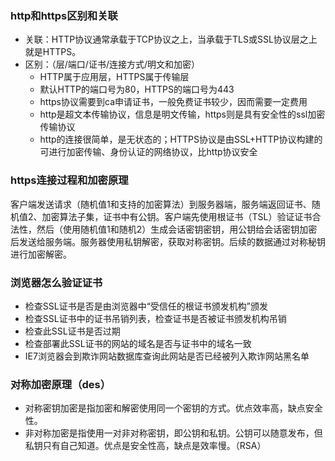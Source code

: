 ### http和https区别和关联
- 关联：HTTP协议通常承载于TCP协议之上，当承载于TLS或SSL协议层之上就是HTTPS。
- 区别：（层/端口/证书/连接方式/明文和加密）
  - HTTP属于应用层，HTTPS属于传输层
  - 默认HTTP的端口号为80，HTTPS的端口号为443
  - https协议需要到ca申请证书，一般免费证书较少，因而需要一定费用
  - http是超文本传输协议，信息是明文传输，https则是具有安全性的ssl加密传输协议
  - http的连接很简单，是无状态的；HTTPS协议是由SSL+HTTP协议构建的可进行加密传输、身份认证的网络协议，比http协议安全

### https连接过程和加密原理
客户端发送请求（随机值1和支持的加密算法）到服务器端，服务端返回证书、随机值2、加密算法子集，证书中有公钥。客户端先使用根证书（TSL）验证证书合法性，然后（使用随机值1和随机2）生成会话密钥密钥，用公钥给会话密钥加密后发送给服务端。服务器使用私钥解密，获取对称密钥。后续的数据通过对称秘钥进行加密解密。

### 浏览器怎么验证证书
- 检查SSL证书是否是由浏览器中“受信任的根证书颁发机构”颁发
- 检查SSL证书中的证书吊销列表，检查证书是否被证书颁发机构吊销
- 检查此SSL证书是否过期
- 检查部署此SSL证书的网站的域名是否与证书中的域名一致
- IE7浏览器会到欺诈网站数据库查询此网站是否已经被列入欺诈网站黑名单

### 对称加密原理（des）
- 对称密钥加密是指加密和解密使用同一个密钥的方式。优点效率高，缺点安全性。
- 非对称加密是指使用一对非对称密钥，即公钥和私钥。公钥可以随意发布，但私钥只有自己知道。优点是安全性高，缺点是效率慢。（RSA）